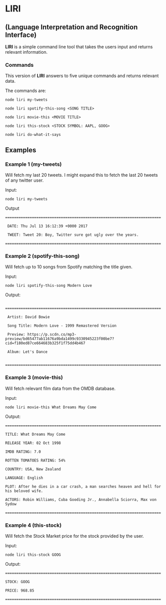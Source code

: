 # LIRI 
## (Language Interpretation and Recognition Interface)

**LIRI** is a simple command line tool that takes the users input and returns relevant information.

### Commands

This version of **LIRI** answers to five unique commands and returns relevant data.

The commands are:
```
node liri my-tweets 

node liri spotify-this-song <SONG TITLE>

node liri movie-this <MOVIE TITLE>

node liri this-stock <STOCK SYMBOL: AAPL, GOOG>

node liri do-what-it-says

```

## Examples

### Example 1 (my-tweets)

Will fetch my last 20 tweets. I might expand this to fetch the last 20 tweets of any twitter user.

Input:

```
node liri my-tweets

```

Output

```
======================================================================

 DATE: Thu Jul 13 16:12:39 +0000 2017

 TWEET: Tweet 20: Boy, Twitter sure got ugly over the years.

======================================================================

```

### Example 2 (spotify-this-song)

Will fetch up to 10 songs from Spotify matching the title given.

Input:

```
node liri spotify-this-song Modern Love

```

Output:

```
 ======================================================================

 Artist: David Bowie

 Song Title: Modern Love - 1999 Remastered Version

 Preview: https://p.scdn.co/mp3-preview/bd65477ab11676a9bda1499c9330945223f00be7?cid=f180ed87ce664683b325f1f75dd4b467

 Album: Let's Dance

 ======================================================================
```

### Example 3 (movie-this)

Will fetch relevant film data from the OMDB database.

Input:

```
node liri movie-this What Dreams May Come

```

Output:

```
======================================================================

TITLE: What Dreams May Come

RELEASE YEAR: 02 Oct 1998

IMDB RATING: 7.0

ROTTEN TOMATOES RATING: 54%

COUNTRY: USA, New Zealand

LANGUAGE: English

PLOT: After he dies in a car crash, a man searches heaven and hell for his beloved wife.

ACTORS: Robin Williams, Cuba Gooding Jr., Annabella Sciorra, Max von Sydow

======================================================================
```

### Example 4 (this-stock)

Will fetch the Stock Market price for the stock provided by the user.

Input:

```
node liri this-stock GOOG

```

Output:

```
======================================================================

STOCK: GOOG

PRICE: 968.85

======================================================================
```